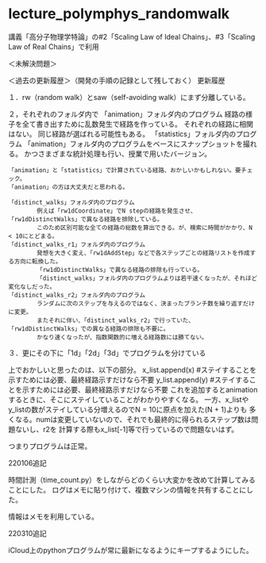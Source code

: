 # lecture_polymphys_randomwalk

講義「高分子物理学特論」の#2「Scaling Law of Ideal Chains」、#3「Scaling Law of Real Chains」で利用

＜未解決問題＞

＜過去の更新履歴＞（開発の手順の記録として残しておく）
更新履歴

１．rw（random walk）とsaw（self-avoiding walk）にまず分離している。

２，それぞれのフォルダ内で
	「animation」フォルダ内のプログラム
			経路の様子を全て書き出すために乱数発生で経路を作っている。
			それぞれの経路に相関はない。
			同じ経路が選ばれる可能性もある。
	「statistics」フォルダ内のプログラム
			「animation」フォルダ内のプログラムをベースにスナップショットを撮れる。
			かつさまざまな統計処理も行い、授業で用いたバージョン。

	「animation」と「statistics」で計算されている経路、おかしいかもしれない。要チェック。
	「animation」の方は大丈夫だと思われる。

	「distinct_walks」フォルダ内のプログラム
			例えば「rw1dCoordinate」でN stepの経路を発生させ、「rw1dDistinctWalks」で異なる経路を排除している。
			このため区別可能な全ての経路の総数を算出できる。が、検索に時間がかかり、N < 10にとどまる。
	「distinct_walks_r1」フォルダ内のプログラム
			発想を大きく変え、「rw1dAddStep」などで各ステップごとの経路リストを作成する方向に転換した。
			「rw1dDistinctWalks」で異なる経路の排除も行っている。
			「distinct_walks」フォルダ内のプログラムよりは若干速くなったが、それほど変化なしだった。
	「distinct_walks_r2」フォルダ内のプログラム
			ランダムに次のステップを与えるのではなく、決まったブランチ数を繰り返すだけに変更。
			またそれに伴い、「distinct_walks_r2」で行っていた、「rw1dDistinctWalks」での異なる経路の排除も不要に。
			かなり速くなったが、指数関数的に増える経路数には勝てない。

３．更にその下に「1d」「2d」「3d」でプログラムを分けている

上でおかしいと思ったのは、以下の部分。
       x_list.append(x) #ステイすることを示すためには必要、最終経路示すだけなら不要
       y_list.append(y) #ステイすることを示すためには必要、最終経路示すだけなら不要
これを追加するとanimationするときに、そこにステイしていることがわかりやすくなる。
一方、x_listやy_listの数がステイしている分増えるのでN = 10に原点を加えた(N + 1)よりも
多くなる。numは変更していないので、それでも最終的に得られるステップ数は問題ないし、r2を
計算する際もx_list[-1]等で行っているので問題ないはず。

つまりプログラムは正常。

220106追記

時間計測（time_count.py）をしながらどのくらい大変かを改めて計算してみることにした。
ログはメモに貼り付けて、複数マシンの情報を共有することにした。

情報はメモを利用している。

220310追記

iCloud上のpythonプログラムが常に最新になるようにキープするようにした。
